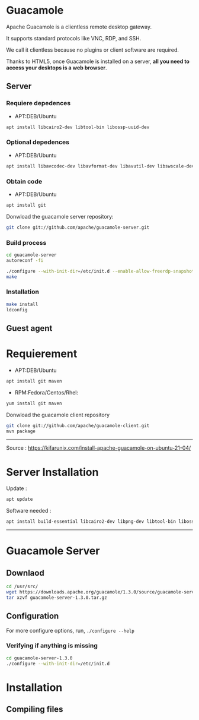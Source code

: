 # Guacamole
Apache Guacamole is a clientless remote desktop gateway. 

It supports standard protocols like VNC, RDP, and SSH.


We call it clientless because no plugins or client software are required.

Thanks to HTML5, once Guacamole is installed on a server, **all you need to access your desktops is a web browser**.

## Server

### Requiere depedences
- APT:DEB/Ubuntu
```bash
apt install libcairo2-dev libtool-bin libossp-uuid-dev
```

### Optional depedences
* APT:DEB/Ubuntu
```bash
apt install libavcodec-dev libavformat-dev libavutil-dev libswscale-dev freerdp2-dev libpango1.0-dev libssh2-1-dev  libtelnet-dev libvncserver-dev libwebsockets-dev libpulse-dev libssl-dev libvorbis-dev libwebp-dev
```

### Obtain code
* APT:DEB/Ubuntu
```bash
apt install git
```

Donwload the guacamole server repository:
```bash
git clone git://github.com/apache/guacamole-server.git
```

### Build process

```bash
cd guacamole-server
autoreconf -fi
```

```bash
./configure --with-init-dir=/etc/init.d --enable-allow-freerdp-snapshots
make
```

### Installation
```bash
make install
ldconfig
```

## Guest agent

# Requierement 

* APT:DEB/Ubuntu
```bash
apt install git maven 
```

* RPM:Fedora/Centos/Rhel:
```bash
yum install git maven 
```

Donwload the guacamole client repository
```bash
git clone git://github.com/apache/guacamole-client.git
mvn package
```

---

Source : https://kifarunix.com/install-apache-guacamole-on-ubuntu-21-04/

# Server Installation

Update :
```bash
apt update
```

Software needed :
```bash
apt install build-essential libcairo2-dev libpng-dev libtool-bin libossp-uuid-dev libavcodec-dev libavformat-dev libavutil-dev libswscale-dev freerdp2-dev libpango1.0-dev libssh2-1-dev libvncserver-dev libtelnet-dev libssl-dev libvorbis-dev libwebp-dev
```

---

# Guacamole Server 

## Downlaod
```bash
cd /usr/src/
wget https://downloads.apache.org/guacamole/1.3.0/source/guacamole-server-1.3.0.tar.gz
tar xzvf guacamole-server-1.3.0.tar.gz
```

## Configuration
For more configure options, run, `./configure --help`

### Verifying if anything is missing
```bash
cd guacamole-server-1.3.0
./configure --with-init-dir=/etc/init.d
```

# Installation

## Compiling files
